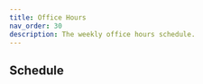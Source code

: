 ```yaml
---
title: Office Hours
nav_order: 30
description: The weekly office hours schedule.
---
```


## Schedule


